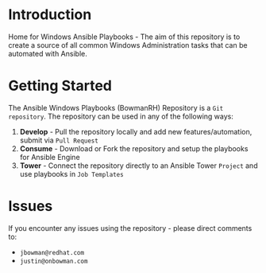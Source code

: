 # Introduction 
Home for Windows Ansible Playbooks - The aim of this repository is to create a source of all common Windows Administration tasks that can be automated with Ansible.

# Getting Started
The Ansible Windows Playbooks (BowmanRH) Repository is a `Git repository`. The repository can be used in any of the following ways:
1.	**Develop** - Pull the repository locally and add new features/automation, submit via `Pull Request`
2.	**Consume** - Download or Fork the repository and setup the playbooks for Ansible Engine
3.  **Tower** - Connect the repository directly to an Ansible Tower `Project` and use playbooks in `Job Templates`

# Issues
If you encounter any issues using the repository - please direct comments to:
- `jbowman@redhat.com`
- `justin@onbowman.com`